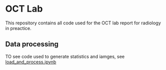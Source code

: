 # OCT Lab
This repository contains all code used for the OCT lab report for radiology in preactice.

## Data processing
TO see code used to generate statistics and iamges, see [load_and_process.ipynb](https://github.com/wewightman/octlab/blob/main/load_and_process.ipynb)